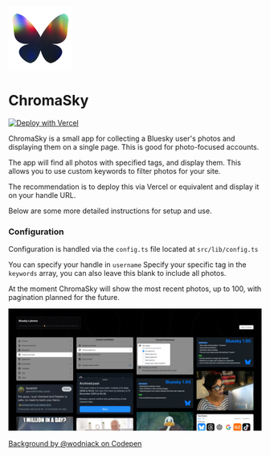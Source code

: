 ![Chromasky Favicon](/static/favicon.png)
# ChromaSky

[![Deploy with Vercel](https://vercel.com/button)](https://vercel.com/new/clone?repository-url=https%3A%2F%2Fgithub.com%2Fkay-xr%2Fchroma-sky)

ChromaSky is a small app for collecting a Bluesky user's photos and displaying them on a single page. This is good for photo-focused accounts.

The app will find all photos with specified tags, and display them. This allows you to use custom keywords to filter photos for your site.

The recommendation is to deploy this via Vercel or equivalent and display it on your handle URL.

Below are some more detailed instructions for setup and use.

### Configuration

Configuration is handled via the `config.ts` file located at `src/lib/config.ts`

You can specify your handle in `username`
Specify your specific tag in the `keywords` array, you can also leave this blank to include all photos.

At the moment ChromaSky will show the most recent photos, up to 100, with pagination planned for the future.

![Screenshot of ChromaSky](/static/screenshot.png)

[Background by @wodniack on Codepen](https://codepen.io/wodniack/pen/OJKqRXp)
